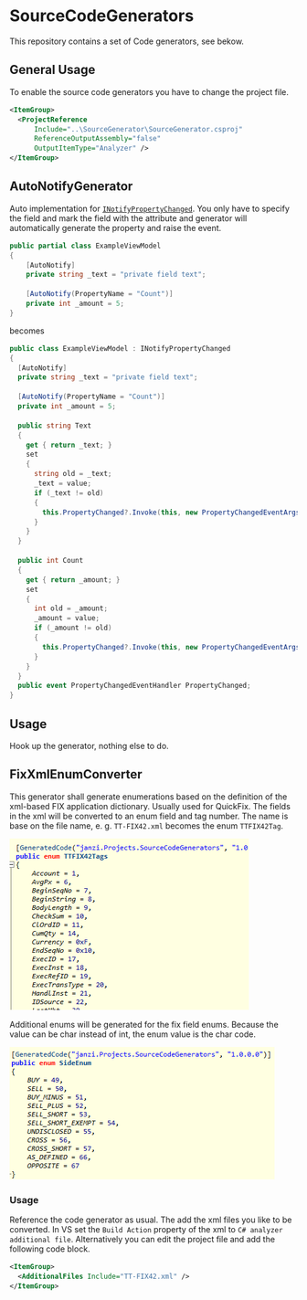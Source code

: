 # SourceCodeGenerators

This repository contains a set of Code generators, see bekow.


## General Usage

To enable the source code generators you have to change the project file.

```xml
<ItemGroup>
  <ProjectReference 
      Include="..\SourceGenerator\SourceGenerator.csproj"
      ReferenceOutputAssembly="false"
      OutputItemType="Analyzer" />
</ItemGroup>
```

## AutoNotifyGenerator

Auto implementation for [`INotifyPropertyChanged`](https://docs.microsoft.com/en-us/dotnet/api/system.componentmodel.inotifypropertychanged). You only have to specify the field and mark the field with
the attribute and generator will automatically generate the property and raise the event.

```csharp
public partial class ExampleViewModel
{
    [AutoNotify]
    private string _text = "private field text";

    [AutoNotify(PropertyName = "Count")]
    private int _amount = 5;
}
```

 becomes

```csharp
public class ExampleViewModel : INotifyPropertyChanged
{
  [AutoNotify]
  private string _text = "private field text";

  [AutoNotify(PropertyName = "Count")]
  private int _amount = 5;

  public string Text
  {
    get { return _text; }
    set
    {
      string old = _text;
      _text = value;
      if (_text != old)
      {
        this.PropertyChanged?.Invoke(this, new PropertyChangedEventArgs("Text"));
      }
    }
  }

  public int Count
  {
    get { return _amount; }
    set
    {
      int old = _amount;
      _amount = value;
      if (_amount != old)
      {
        this.PropertyChanged?.Invoke(this, new PropertyChangedEventArgs("Count"));
      }
    }
  }
  public event PropertyChangedEventHandler PropertyChanged;
}
```

## Usage

Hook up the generator, nothing else to do.

## FixXmlEnumConverter

This generator shall generate enumerations based  on the definition of the xml-based
FIX application dictionary. Usually used for QuickFix.
The fields in the xml will be converted to an enum field and tag number.
The name is base on the file name, e. g. `TT-FIX42.xml` becomes the enum `TTFIX42Tag`.

![sample of generated Tag enum](resources/tag-sample.png)

Additional enums
will be generated for the fix field enums. Because the value can be char instead of int, the
enum value is the char code.

![Sample of a generate FIX enum values](resources/enum-sample.png)

### Usage

Reference the code generator as usual. The add the xml files you like to be converted.
In VS set the `Build Action` property of the xml to `C# analyzer additional file`.
Alternatively you can edit the project file and add the following code block.

```xml
<ItemGroup>
  <AdditionalFiles Include="TT-FIX42.xml" />
</ItemGroup>
```